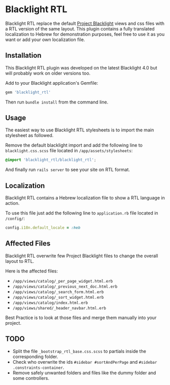Blacklight RTL
==============

Blacklight RTL replace the default [Project Blacklight](https://github.com/projectblacklight/blacklight/ "Project Blacklight") views and css files with a RTL version of the same layout.
This plugin contains a fully translated localization to Hebrew for demonstration purposes, feel free to use it as you want or add your own localization file.

Installation
------------

This Blacklight RTL plugin was developed on the latest Blacklight 4.0 but will probably work on older versions too.

Add to your Blacklight application's Gemfile:
```bash
gem 'blacklight_rtl'
```

Then run `bundle install` from the command line.

Usage
-----

The easiest way to use Blacklight RTL stylesheets is to import the main stylesheet as followed.

Remove the default blacklight import and add the following line to `blacklight.css.scss` file located in `/app/assets/stylesheets`:

```css
@import 'blacklight_rtl/blacklight_rtl';
```

And finally run `rails server` to see your site on RTL format.

Localization
------------

Blacklight RTL contains a Hebrew localization file to show a RTL language in action.

To use this file just add the following line to `application.rb` file located in `/config/`:

```ruby
config.i18n.default_locale = :heb
```

Affected Files
--------------

Blacklight RTL overwrite few Project Blacklight files to change the overall layout to RTL.

Here is the affected files:

  * `/app/views/catalog/_per_page_widget.html.erb`
  * `/app/views/catalog/_previous_next_doc.html.erb`
  * `/app/views/catalog/_search_form.html.erb`
  * `/app/views/catalog/_sort_widget.html.erb`
  * `/app/views/catalog/index.html.erb`
  * `/app/views/shared/_header_navbar.html.erb`

Best Practice is to look at those files and merge them manually into your project.


TODO
----

  * Split the file `_bootstrap_rtl_base.css.scss` to partials inside the corresponding folder.
  * Check who overwrite the ids `#sidebar #sortAndPerPage` and `#sidebar .constraints-container`.
  * Remove safely unwanted folders and files like the dummy folder and some controllers.

